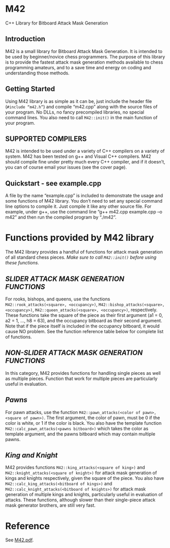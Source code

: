 # M42
C++ Library for Bitboard Attack Mask Generation

**Introduction**
---
M42 is a small library for Bitboard Attack Mask Generation. It is intended to be used by beginner/novice chess programmers. The purpose of this library is to provide the fastest attack mask generation methods available to chess programming amateurs, and to a save time and energy on coding and understanding those methods.

**Getting Started**
---
Using M42 library is as simple as it can be, just include the header file (```#include “m42.h”```) and
compile “m42.cpp” along with the source files of your program. No DLLs, no fancy precompiled
libraries, no special command lines. You also need to call ```M42::init()``` in the main function of
your program.

**SUPPORTED COMPILERS**
---
M42 is intended to be used under a variety of C++ compilers on a variety of system. M42 has been
tested on g++ and Visual C++ compilers. M42 should compile fine under pretty much every C++
compiler, and if it doesn’t, you can of course email your issues (see the cover page).

**Quickstart - see example.cpp**
---
A file by the name “example.cpp” is included to demonstrate the usage and some functions of M42
library. You don’t need to set any special command line options to compile it. Just compile it like
any other source file. For example, under g++, use the command line “g++ m42.cpp example.cpp –o
m42” and then run the compiled program by “./m42”.

# Functions provided by M42 library

The M42 library provides a handful of functions for attack mask generation of all standard chess pieces. *Make sure to call ```M42::init()``` before using these functions.*

***SLIDER ATTACK MASK GENERATION FUNCTIONS***
---

For rooks, bishops, and queens, use the functions ```M42::rook_attacks(<square>,
<occupancy>)```, ```M42::bishop_attacks(<square>, <occupancy>)```,
```M42::queen_attacks(<square>, <occupancy>)```, respectively. These functions take the square
of the piece as their first argument (a1 = 0, a2 = 1, …, h8 = 63), and the occupancy bitboard as their
second argument. Note that if the piece itself is included in the occupancy bitboard, it would cause
NO problem. See the function reference table below for complete list of functions.
  
***NON-SLIDER ATTACK MASK GENERATION FUNCTIONS***
---
In this category, M42 provides functions for handling single pieces as well as multiple pieces.
Function that work for multiple pieces are particularly useful in evaluation.

***Pawns***
---
For pawn attacks, use the function ```M42::pawn_attacks(<color of pawn>, <square of
pawn>)```. The first argument, the color of pawn, must be 0 if the color is white, or 1 if the color is
black. You also have the template function ```M42::calc_pawn_attacks(<pawns bitboard>)```
which takes the color as template argument, and the pawns bitboard which may contain multiple
pawns.

***King and Knight***
---
M42 provides functions ```M42::king_attacks(<square of king>)``` and
```M42::knight_attacks(<square of knight>)``` for attack mask generation of kings and knights
respectively, given the square of the piece. You also have ```M42::calc_king_attacks(<bitboard
of kings>)``` and ```M42::calc_knight_attacks(<bitboard of knights>)``` for attack mask
generation of multiple kings and knights, particularly useful in evaluation of attacks. These
functions, although slower than their single-piece attack mask generator brothers, are still very fast.

# Reference
See [M42.pdf](https://sites.google.com/site/sydfhd/projects/m42/M42.pdf?attredirects=0&d=1).
